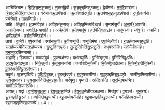 

  
आचि॑कितान। चि॒कि॒ता॒न॒सु॒क्रतू॑। सु॒क्रतू॑दे॒वौ। सु॒क्र॒तू॒इति॑सुऽक्रतू। दे॒वौम॑र्त। म॒र्त॒रि॒शाद॑सा। रि॒शाद॒सेति॑रि॒शाद॑सा।। वरु॑णायऋ॒तपे॑शसे। ऋ॒तपे॑शसेदधी॒त। ऋ॒तपे॑शस॒इत्यृ॒तऽपे॑शसे। द॒धी॒तप्रय॑से। प्रय॑सेम॒हे। म॒हइति॑म॒हे।।  
ताहि। हिक्ष॒त्रं। क्ष॒त्रमवि॑हृतं। अवि॑हृतंस॒म्यक्। अवि॑हृत॒मित्यवि॑ऽहृतं। स॒म्यग॑सु॒र्यं॑। अ॒सु॒र्यं॑१॒॑आशा॑ते। आशा॑ते॒अध॑। अशा॑ते॒इत्याशा॑ते।। अध॑व्र॒तेव॑। व्र॒तेव॒मानु॑षं। व्र॒तेवेति॑व्र॒ताऽइ॑व। मानु॑षं॒स्वः॑। स्व॑१॒॑र्न। नधा॑यि। धा॒यि॒द॒र्श॒तं। द॒र्श॒त॒मिति॑द॒र्श॒तं।।  
तावां॑। वा॒मेषे॑। एषे॒रथा॑नां। रथा॑नामु॒र्वी। उ॒र्वीगव्यू॑तिं। गव्यू॑तिमेषां। ए॒षा॒मित्ये॑षां।। रा॒तह॑व्यस्यसुष्टु॒तिं। रा॒तह॑व्य॒स्येति॑रा॒तऽह॑व्यस्य। सु॒ष्टु॒तिन्द॒धृक्। सु॒स्तु॒तिमिति॑सु॒ऽस्तु॒तिं। द॒धृक्स्तोमैः॑। स्तोमै॑र्मनामहे। म॒ना॒म॒ह॒इति॑मनामहे।।  
अधा॒हि। हिकाव्या॑। काव्या॑यु॒वं। यु॒वन्दक्ष॑स्य। दक्ष॑स्यपू॒र्भिः। पू॒र्भिर॑द्भुता। पू॒र्भिरिति॑पूः॒ऽभिः। अ॒द्भु॒तेत्य॑द्भुता।। निके॒तुना॑। के॒तुना॒जना॑नां। जना॑नाञ्चि॒केथे॑। चि॒केथे॑पू॒तद॑क्षसा। चि॒केथे॒इति॑चि॒केथे॑। पू॒तद॑क्ष॒सेति॑पू॒तऽद॑क्षसा।।  
तदृ॒तं। ऋ॒तम्पृ॑थिवि। पृ॒थि॒वि॒बृ॒हत्। बृ॒हच्छ्र॑वए॒षे। श्र॒व॒ए॒षऋषी॑णां। श्र॒व॒ए॒षइति॑श्र॒वः॒ऽए॒षे। ऋषी॑णा॒मित्यृषी॑णां।। ज्र॒य॒सा॒नावरं॑। ज्र॒य॒सा॒नाविति॑ज्र॒य॒ऽसा॒नौ। अरं॑पृ॒थु। पृ॒थ्वति॑। अति॑क्षरन्ति। क्ष॒र॒न्ति॒याम॑भिः। याम॑भि॒रिति॒याम॑ऽभिः।।  
आयत्। यद्वां॑। वा॒मी॒य॒च॒क्ष॒सा॒। ई॒य॒च॒क्ष॒सा॒मित्र॑। ई॒य॒च॒क्ष॒सेती॑यऽचक्षसा। मित्र॑व॒यं। व॒यञ्च॑। च॒सू॒रयः॑। सू॒रय॒इति॑सू॒रयः॑।। व्यचि॑ष्ठेबहु॒पाय्ये॑। ब॒हु॒पाय्ये॒यते॑महि। ब॒हु॒पाय्य॒इति॑ब॒हु॒ऽपाय्ये॑। यते॑महिस्व॒राज्ये॑। स्व॒राज्य॒इति॑स्व॒ऽराज्ये॑।। 4।।  
